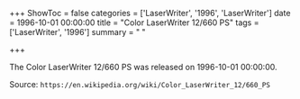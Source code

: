 +++
ShowToc = false
categories = ['LaserWriter', '1996', 'LaserWriter']
date = 1996-10-01 00:00:00
title = "Color LaserWriter 12/660 PS"
tags = ['LaserWriter', '1996']
summary = " "

+++

The Color LaserWriter 12/660 PS was released on 1996-10-01 00:00:00.

Source: `https://en.wikipedia.org/wiki/Color_LaserWriter_12/660_PS`


